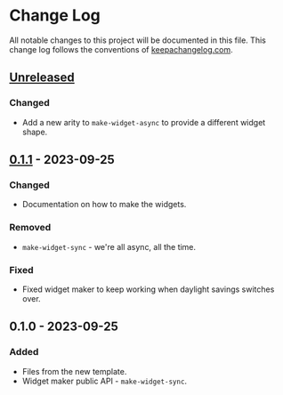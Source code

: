 # Change Log
All notable changes to this project will be documented in this file. This change log follows the conventions of [keepachangelog.com](http://keepachangelog.com/).

## [Unreleased]
### Changed
- Add a new arity to `make-widget-async` to provide a different widget shape.

## [0.1.1] - 2023-09-25
### Changed
- Documentation on how to make the widgets.

### Removed
- `make-widget-sync` - we're all async, all the time.

### Fixed
- Fixed widget maker to keep working when daylight savings switches over.

## 0.1.0 - 2023-09-25
### Added
- Files from the new template.
- Widget maker public API - `make-widget-sync`.

[Unreleased]: https://github.com/brave-clojure/brave-clojure/compare/0.1.1...HEAD
[0.1.1]: https://github.com/brave-clojure/brave-clojure/compare/0.1.0...0.1.1
